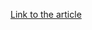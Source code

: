 [Link to the article](https://blog.fortinet.com/2017/05/17/new-loki-variant-being-spread-via-pdf-file)
